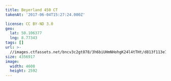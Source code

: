 ```yaml
---
title: Beyerland 450 CT
takenAt: '2017-06-04T15:27:24.000Z'

license: CC BY-ND 3.0
geo:
  lat: 50.106377
  lng: 8.77343
tags: []
url: >-
  //images.ctfassets.net/bncv3c2gt878/3h6biUHmNHohgK24l4tTHt/d813f113e76ad06f4f0ba24307c351e0/beyerland-450-ct_35054816056_o
size: 4356917
image:
  width: 4608
  height: 2592
---
```

